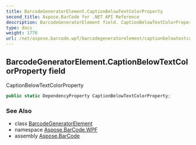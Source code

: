 ```yaml
---
title: BarcodeGeneratorElement.CaptionBelowTextColorProperty
second_title: Aspose.BarCode for .NET API Reference
description: BarcodeGeneratorElement field. CaptionBelowTextColorProperty
type: docs
weight: 1770
url: /net/aspose.barcode.wpf/barcodegeneratorelement/captionbelowtextcolorproperty/
---
```

## BarcodeGeneratorElement.CaptionBelowTextColorProperty field

CaptionBelowTextColorProperty

```csharp
public static DependencyProperty CaptionBelowTextColorProperty;
```

### See Also

* class [BarcodeGeneratorElement](../)
* namespace [Aspose.BarCode.WPF](../../barcodegeneratorelement/)
* assembly [Aspose.BarCode](../../../)


